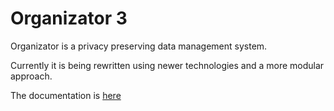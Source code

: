 # Organizator 3

Organizator is a privacy preserving data management system.

Currently it is being rewritten using newer technologies and a more modular approach.

The documentation is [here](https://github.com/ovidiu-ionescu/organizator-3)
